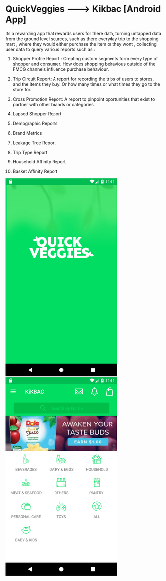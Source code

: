 # QuickVeggies ---> Kikbac [Android App]

Its a rewarding app that rewards users for there data, turning untapped data from the ground level sources, such as there everyday trip to the shopping mart , where they would either purchase the item or they wont , collecting user data to query various reports such as :

1. Shopper Profile Report :
Creating custom segments form every type of shopper and consumer.
How does shopping behavious outside of the FMCG channels influence purchase behaviour.

2. Trip Circuit Report:
A report for recording the trips of users to stores, and the items they buy.
Or how many times or what times they go to the store for.

3. Cross Promotion Report:
A report to pinpoint oportunities that exist to partner with other brands or categories 

4. Lapsed Shopper Report

5. Demographic Reports

6. Brand Metrics

7. Leakage Tree Report

8. Trip Type Report

9. Household Affinity Report

10. Basket Affinity Report

<img src="https://github.com/Happyandhappy/Veggis-Android/blob/master/app/src/main/assets/Screenshot_1508771478.png" alt="alt text" width="360" height="640">

<img src="https://github.com/Happyandhappy/Veggis-Android/blob/master/app/src/main/assets/Screenshot_1508771489.png" alt="alt text" width="360" height="640">

